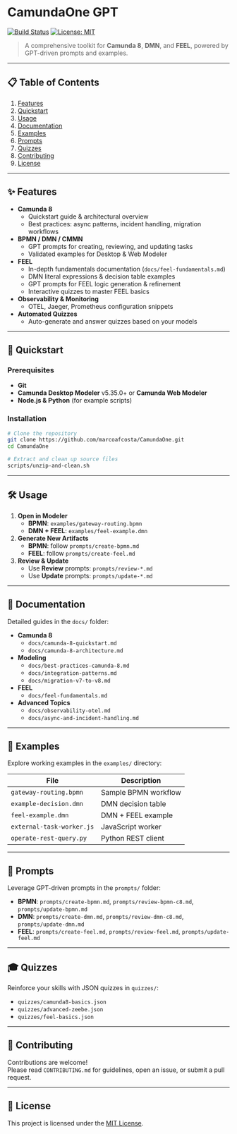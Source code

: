 # CamundaOne GPT

[![Build Status](https://github.com/marcoafcosta/CamundaOne/actions/workflows/ci.yml/badge.svg)](https://github.com/marcoafcosta/CamundaOne/actions)
[![License: MIT](https://img.shields.io/badge/License-MIT-blue.svg)](LICENSE)

> A comprehensive toolkit for **Camunda 8**, **DMN**, and **FEEL**, powered by GPT-driven prompts and examples.

---

## 📋 Table of Contents
1. [Features](#features)  
2. [Quickstart](#quickstart)  
3. [Usage](#usage)  
4. [Documentation](#documentation)  
5. [Examples](#examples)  
6. [Prompts](#prompts)  
7. [Quizzes](#quizzes)  
8. [Contributing](#contributing)  
9. [License](#license)  

---

## ✨ Features

- **Camunda 8**  
  - Quickstart guide & architectural overview  
  - Best practices: async patterns, incident handling, migration workflows  
- **BPMN / DMN / CMMN**  
  - GPT prompts for creating, reviewing, and updating tasks  
  - Validated examples for Desktop & Web Modeler  
- **FEEL**  
  - In-depth fundamentals documentation (`docs/feel-fundamentals.md`)  
  - DMN literal expressions & decision table examples  
  - GPT prompts for FEEL logic generation & refinement  
  - Interactive quizzes to master FEEL basics  
- **Observability & Monitoring**  
  - OTEL, Jaeger, Prometheus configuration snippets  
- **Automated Quizzes**  
  - Auto-generate and answer quizzes based on your models  

---

## 🚀 Quickstart

### Prerequisites
- **Git**  
- **Camunda Desktop Modeler** v5.35.0+ or **Camunda Web Modeler**  
- **Node.js & Python** (for example scripts)

### Installation

```bash
# Clone the repository
git clone https://github.com/marcoafcosta/CamundaOne.git
cd CamundaOne

# Extract and clean up source files
scripts/unzip-and-clean.sh
```

---

## 🛠️ Usage

1. **Open in Modeler**  
   - **BPMN**: `examples/gateway-routing.bpmn`  
   - **DMN + FEEL**: `examples/feel-example.dmn`  
2. **Generate New Artifacts**  
   - **BPMN**: follow `prompts/create-bpmn.md`  
   - **FEEL**: follow `prompts/create-feel.md`  
3. **Review & Update**  
   - Use **Review** prompts: `prompts/review-*.md`  
   - Use **Update** prompts: `prompts/update-*.md`  

---

## 📖 Documentation

Detailed guides in the `docs/` folder:

- **Camunda 8**  
  - `docs/camunda-8-quickstart.md`  
  - `docs/camunda-8-architecture.md`  
- **Modeling**  
  - `docs/best-practices-camunda-8.md`  
  - `docs/integration-patterns.md`  
  - `docs/migration-v7-to-v8.md`  
- **FEEL**  
  - `docs/feel-fundamentals.md`  
- **Advanced Topics**  
  - `docs/observability-otel.md`  
  - `docs/async-and-incident-handling.md`  

---

## 📑 Examples

Explore working examples in the `examples/` directory:

| File                               | Description        |
|------------------------------------|--------------------|
| `gateway-routing.bpmn`             | Sample BPMN workflow |
| `example-decision.dmn`             | DMN decision table   |
| `feel-example.dmn`                 | DMN + FEEL example   |
| `external-task-worker.js`          | JavaScript worker    |
| `operate-rest-query.py`            | Python REST client   |

---

## 💬 Prompts

Leverage GPT-driven prompts in the `prompts/` folder:

- **BPMN**: `prompts/create-bpmn.md`, `prompts/review-bpmn-c8.md`, `prompts/update-bpmn.md`  
- **DMN**:  `prompts/create-dmn.md`,  `prompts/review-dmn-c8.md`,  `prompts/update-dmn.md`  
- **FEEL**: `prompts/create-feel.md`, `prompts/review-feel.md`, `prompts/update-feel.md`  

---

## 🎓 Quizzes

Reinforce your skills with JSON quizzes in `quizzes/`:

- `quizzes/camunda8-basics.json`  
- `quizzes/advanced-zeebe.json`  
- `quizzes/feel-basics.json`  

---

## 🤝 Contributing

Contributions are welcome!  
Please read `CONTRIBUTING.md` for guidelines, open an issue, or submit a pull request.

---

## 📄 License

This project is licensed under the [MIT License](LICENSE).
